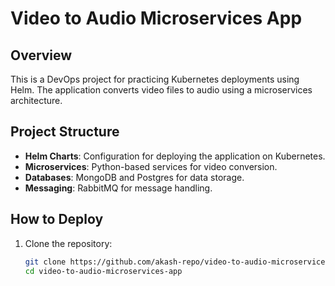 # Video to Audio Microservices App

## Overview

This is a DevOps project for practicing Kubernetes deployments using Helm. The application converts video files to audio using a microservices architecture.

## Project Structure

- **Helm Charts**: Configuration for deploying the application on Kubernetes.
- **Microservices**: Python-based services for video conversion.
- **Databases**: MongoDB and Postgres for data storage.
- **Messaging**: RabbitMQ for message handling.

## How to Deploy

1. Clone the repository:
   ```bash
   git clone https://github.com/akash-repo/video-to-audio-microservices-app.git
   cd video-to-audio-microservices-app
